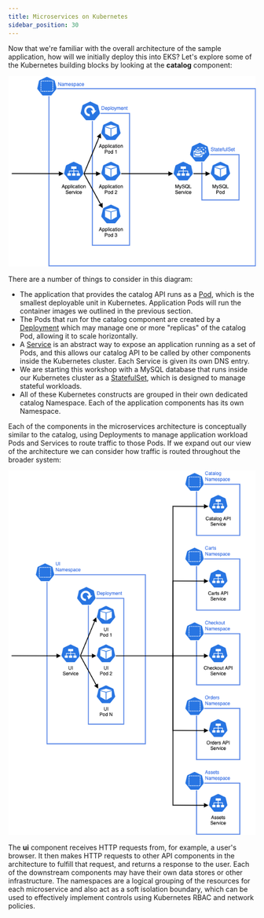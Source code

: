 ```yaml
---
title: Microservices on Kubernetes
sidebar_position: 30
---
```



Now that we're familiar with the overall architecture of the sample application, how will we initially deploy this into EKS? Let's explore some of the Kubernetes building blocks by looking at the **catalog** component:

![Catalog microservice in Kubernetes](./assets/catalog-microservice.png)

There are a number of things to consider in this diagram:

* The application that provides the catalog API runs as a [Pod](https://kubernetes.io/docs/concepts/workloads/pods/), which is the smallest deployable unit in Kubernetes. Application Pods will run the container images we outlined in the previous section.
* The Pods that run for the catalog component are created by a [Deployment](https://kubernetes.io/docs/concepts/workloads/controllers/deployment/) which may manage one or more "replicas" of the catalog Pod, allowing it to scale horizontally.
* A [Service](https://kubernetes.io/docs/concepts/services-networking/service/) is an abstract way to expose an application running as a set of Pods, and this allows our catalog API to be called by other components inside the Kubernetes cluster. Each Service is given its own DNS entry.
* We are starting this workshop with a MySQL database that runs inside our Kubernetes cluster as a [StatefulSet](https://kubernetes.io/docs/concepts/workloads/controllers/statefulset/), which is designed to manage stateful workloads.
* All of these Kubernetes constructs are grouped in their own dedicated catalog Namespace. Each of the application components has its own Namespace.

Each of the components in the microservices architecture is conceptually similar to the catalog, using Deployments to manage application workload Pods and Services to route traffic to those Pods. If we expand out our view of the architecture we can consider how traffic is routed throughout the broader system:

![Microservices in Kubernetes](./assets/microservices.png)

The **ui** component receives HTTP requests from, for example, a user's browser. It then makes HTTP requests to other API components in the architecture to fulfill that request, and returns a response to the user. Each of the downstream components may have their own data stores or other infrastructure. The namespaces are a logical grouping of the resources for each microservice and also act as a soft isolation boundary, which can be used to effectively implement controls using Kubernetes RBAC and network policies.

